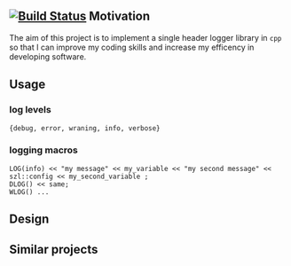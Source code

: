 [![Build Status](https://travis-ci.org/massich/szl.svg?branch=master)](https://travis-ci.org/massich/szl)
Motivation
----------

The aim of this project is to implement a single header logger library in `cpp` so that I can improve my coding skills and increase my efficency in developing software.


Usage
-----

### log levels
```
{debug, error, wraning, info, verbose}
```

### logging macros
```
LOG(info) << "my message" << my_variable << "my second message" << szl::config << my_second_variable ;
DLOG() << same;
WLOG() ...
```

Design
------

Similar projects
----------------
